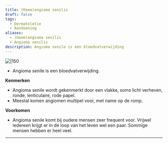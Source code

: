 ```yaml
---
title: (Haem)angioma senilis
draft: false
tags:
  - Dermatolotie
  - Aandoening
aliases:
  - (Haem)angioma senilis
  - Angioma senilis
description: Angioma senile is een bloedvatverwijding
---
```




![|150](https://i.imgur.com/CszzZxK.png)


- Angioma senile is een bloedvatverwijding.

**Kenmerken**

- Angioma senile wordt gekenmerkt door een vlakke, soms licht verheven, ronde, lenticulaire, rode papel.
- Meestal komen angiomen multipel voor, met name op de romp.

**Voorkomen**

- Angioma senile komt bij oudere mensen zeer frequent voor. Vrijwel iedereen krijgt er in de loop van het leven wel een paar. Sommige mensen hebben er heel veel.

---